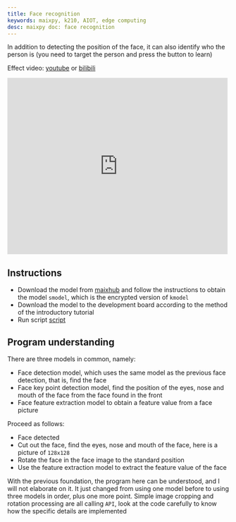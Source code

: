 ```yaml
---
title: Face recognition
keywords: maixpy, k210, AIOT, edge computing
desc: maixpy ​​doc: face recognition
---
```



In addition to detecting the position of the face, it can also identify who the person is (you need to target the person and press the button to learn)

Effect video: [youtube](https://www.youtube.com/embed/hS_mcGptXeo) or [bilibili](https://www.bilibili.com/video/BV1bJ411Q7L6)

<iframe src="https://player.bilibili.com/player.html?aid=77466790&bvid=BV1bJ411Q7L6&cid=132521878&page=1" scrolling="no" border="0" frameborder="no" framespacing="0" allowfullscreen ="true" width=500 height=400> </iframe>

## Instructions


* Download the model from [maixhub](https://www.maixhub.com/index/index/detail/id/235.html) and follow the instructions to obtain the model `smodel`, which is the encrypted version of `kmodel`
* Download the model to the development board according to the method of the introductory tutorial
* Run script [script](https://github.com/sipeed/MaixPy_scripts/blob/master/machine_vision/face_recognization/demo_face_recognization.py)


## Program understanding

There are three models in common, namely:
* Face detection model, which uses the same model as the previous face detection, that is, find the face
* Face key point detection model, find the position of the eyes, nose and mouth of the face from the face found in the front
* Face feature extraction model to obtain a feature value from a face picture

Proceed as follows:
* Face detected
* Cut out the face, find the eyes, nose and mouth of the face, here is a picture of `128x128`
* Rotate the face in the face image to the standard position
* Use the feature extraction model to extract the feature value of the face

With the previous foundation, the program here can be understood, and I will not elaborate on it. It just changed from using one model before to using three models in order, plus one more point. Simple image cropping and rotation processing are all calling `API`, look at the code carefully to know how the specific details are implemented

